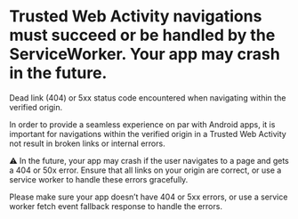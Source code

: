 # Trusted Web Activity navigations must succeed or be handled by the ServiceWorker. Your app may crash in the future.

Dead link (404) or 5xx status code encountered when navigating within the verified origin.

In order to provide a seamless experience on par with Android apps, it is important for navigations within the verified origin in a Trusted Web Activity not result in broken links or internal errors.

⚠️ In the future, your app may crash if the user navigates to a page and gets a 404 or 50x error. Ensure that all links on your origin are correct, or use a service worker to handle these errors gracefully.

Please make sure your app doesn’t have 404 or 5xx errors, or use a service worker fetch event fallback response to handle the errors.